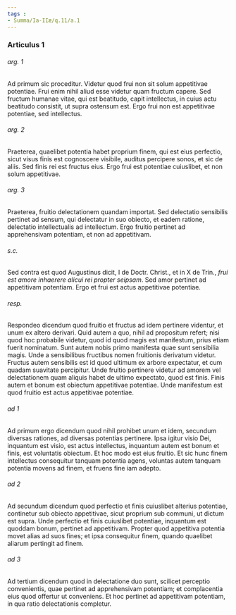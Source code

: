 ```yaml
---
tags : 
- Summa/Ia-IIæ/q.11/a.1
---
```


### Articulus 1

###### arg. 1
Ad primum sic proceditur. Videtur quod frui non sit solum appetitivae potentiae. Frui enim nihil aliud esse videtur quam fructum capere. Sed fructum humanae vitae, qui est beatitudo, capit intellectus, in cuius actu beatitudo consistit, ut supra ostensum est. Ergo frui non est appetitivae potentiae, sed intellectus.

###### arg. 2
Praeterea, quaelibet potentia habet proprium finem, qui est eius perfectio, sicut visus finis est cognoscere visibile, auditus percipere sonos, et sic de aliis. Sed finis rei est fructus eius. Ergo frui est potentiae cuiuslibet, et non solum appetitivae.

###### arg. 3
Praeterea, fruitio delectationem quandam importat. Sed delectatio sensibilis pertinet ad sensum, qui delectatur in suo obiecto, et eadem ratione, delectatio intellectualis ad intellectum. Ergo fruitio pertinet ad apprehensivam potentiam, et non ad appetitivam.

###### s.c.
Sed contra est quod Augustinus dicit, I de Doctr. Christ., et in X de Trin., *frui est amore inhaerere alicui rei propter seipsam*. Sed amor pertinet ad appetitivam potentiam. Ergo et frui est actus appetitivae potentiae.

###### resp.
Respondeo dicendum quod fruitio et fructus ad idem pertinere videntur, et unum ex altero derivari. Quid autem a quo, nihil ad propositum refert; nisi quod hoc probabile videtur, quod id quod magis est manifestum, prius etiam fuerit nominatum. Sunt autem nobis primo manifesta quae sunt sensibilia magis. Unde a sensibilibus fructibus nomen fruitionis derivatum videtur. Fructus autem sensibilis est id quod ultimum ex arbore expectatur, et cum quadam suavitate percipitur. Unde fruitio pertinere videtur ad amorem vel delectationem quam aliquis habet de ultimo expectato, quod est finis. Finis autem et bonum est obiectum appetitivae potentiae. Unde manifestum est quod fruitio est actus appetitivae potentiae.

###### ad 1
Ad primum ergo dicendum quod nihil prohibet unum et idem, secundum diversas rationes, ad diversas potentias pertinere. Ipsa igitur visio Dei, inquantum est visio, est actus intellectus, inquantum autem est bonum et finis, est voluntatis obiectum. Et hoc modo est eius fruitio. Et sic hunc finem intellectus consequitur tanquam potentia agens, voluntas autem tanquam potentia movens ad finem, et fruens fine iam adepto.

###### ad 2
Ad secundum dicendum quod perfectio et finis cuiuslibet alterius potentiae, continetur sub obiecto appetitivae, sicut proprium sub communi, ut dictum est supra. Unde perfectio et finis cuiuslibet potentiae, inquantum est quoddam bonum, pertinet ad appetitivam. Propter quod appetitiva potentia movet alias ad suos fines; et ipsa consequitur finem, quando quaelibet aliarum pertingit ad finem.

###### ad 3
Ad tertium dicendum quod in delectatione duo sunt, scilicet perceptio convenientis, quae pertinet ad apprehensivam potentiam; et complacentia eius quod offertur ut conveniens. Et hoc pertinet ad appetitivam potentiam, in qua ratio delectationis completur.

